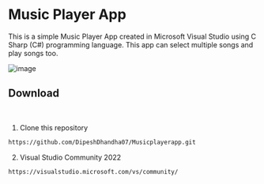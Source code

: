 # Music Player App
This is a simple Music Player App created in Microsoft Visual Studio using C Sharp (C#) programming language. 
This app can select multiple songs and play songs too.

![image](https://github.com/DipeshDhandha07/Musicplayerapp/assets/55910147/fa02a3c1-7e07-46a4-8fb3-db038945014a)

## Download
<br>

1. Clone this repository

```html
https://github.com/DipeshDhandha07/Musicplayerapp.git
```

2. Visual Studio Community 2022
```html
https://visualstudio.microsoft.com/vs/community/
```
<br>

